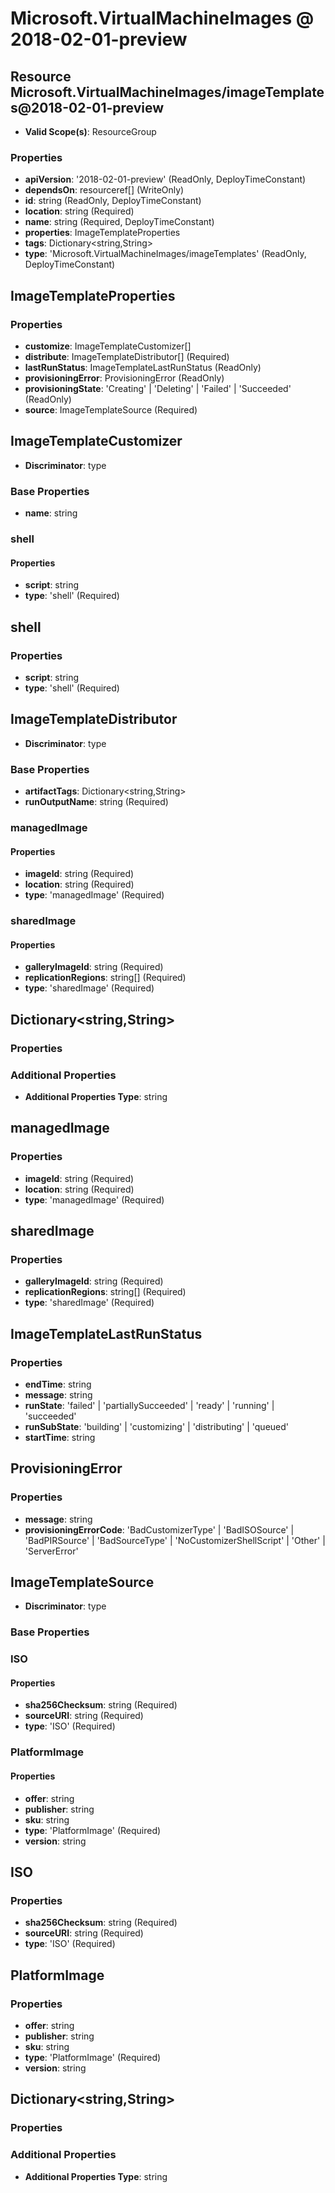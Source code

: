 # Microsoft.VirtualMachineImages @ 2018-02-01-preview

## Resource Microsoft.VirtualMachineImages/imageTemplates@2018-02-01-preview
* **Valid Scope(s)**: ResourceGroup
### Properties
* **apiVersion**: '2018-02-01-preview' (ReadOnly, DeployTimeConstant)
* **dependsOn**: resourceref[] (WriteOnly)
* **id**: string (ReadOnly, DeployTimeConstant)
* **location**: string (Required)
* **name**: string (Required, DeployTimeConstant)
* **properties**: ImageTemplateProperties
* **tags**: Dictionary<string,String>
* **type**: 'Microsoft.VirtualMachineImages/imageTemplates' (ReadOnly, DeployTimeConstant)

## ImageTemplateProperties
### Properties
* **customize**: ImageTemplateCustomizer[]
* **distribute**: ImageTemplateDistributor[] (Required)
* **lastRunStatus**: ImageTemplateLastRunStatus (ReadOnly)
* **provisioningError**: ProvisioningError (ReadOnly)
* **provisioningState**: 'Creating' | 'Deleting' | 'Failed' | 'Succeeded' (ReadOnly)
* **source**: ImageTemplateSource (Required)

## ImageTemplateCustomizer
* **Discriminator**: type
### Base Properties
* **name**: string
### shell
#### Properties
* **script**: string
* **type**: 'shell' (Required)


## shell
### Properties
* **script**: string
* **type**: 'shell' (Required)

## ImageTemplateDistributor
* **Discriminator**: type
### Base Properties
* **artifactTags**: Dictionary<string,String>
* **runOutputName**: string (Required)
### managedImage
#### Properties
* **imageId**: string (Required)
* **location**: string (Required)
* **type**: 'managedImage' (Required)

### sharedImage
#### Properties
* **galleryImageId**: string (Required)
* **replicationRegions**: string[] (Required)
* **type**: 'sharedImage' (Required)


## Dictionary<string,String>
### Properties
### Additional Properties
* **Additional Properties Type**: string

## managedImage
### Properties
* **imageId**: string (Required)
* **location**: string (Required)
* **type**: 'managedImage' (Required)

## sharedImage
### Properties
* **galleryImageId**: string (Required)
* **replicationRegions**: string[] (Required)
* **type**: 'sharedImage' (Required)

## ImageTemplateLastRunStatus
### Properties
* **endTime**: string
* **message**: string
* **runState**: 'failed' | 'partiallySucceeded' | 'ready' | 'running' | 'succeeded'
* **runSubState**: 'building' | 'customizing' | 'distributing' | 'queued'
* **startTime**: string

## ProvisioningError
### Properties
* **message**: string
* **provisioningErrorCode**: 'BadCustomizerType' | 'BadISOSource' | 'BadPIRSource' | 'BadSourceType' | 'NoCustomizerShellScript' | 'Other' | 'ServerError'

## ImageTemplateSource
* **Discriminator**: type
### Base Properties
### ISO
#### Properties
* **sha256Checksum**: string (Required)
* **sourceURI**: string (Required)
* **type**: 'ISO' (Required)

### PlatformImage
#### Properties
* **offer**: string
* **publisher**: string
* **sku**: string
* **type**: 'PlatformImage' (Required)
* **version**: string


## ISO
### Properties
* **sha256Checksum**: string (Required)
* **sourceURI**: string (Required)
* **type**: 'ISO' (Required)

## PlatformImage
### Properties
* **offer**: string
* **publisher**: string
* **sku**: string
* **type**: 'PlatformImage' (Required)
* **version**: string

## Dictionary<string,String>
### Properties
### Additional Properties
* **Additional Properties Type**: string

